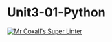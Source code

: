 # Unit3-01-Python
[![Mr Coxall's Super Linter](https://github.com/ICS3U-Programming-FrankFW/Unit3-01-Python/workflows/Mr%20Coxall's%20Super%20Linter/badge.svg)](https://github.com/ICS3U-Programming-FrankFW/Unit3-01-Python/actions/)

